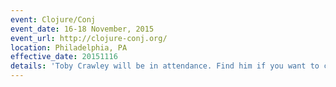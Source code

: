 ```yaml
---
event: Clojure/Conj
event_date: 16-18 November, 2015
event_url: http://clojure-conj.org/
location: Philadelphia, PA
effective_date: 20151116
details: 'Toby Crawley will be in attendance. Find him if you want to chat about Immutant.'
---
```


